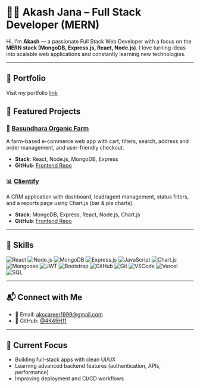 # 🧑‍💻 Akash Jana – Full Stack Developer (MERN)

Hi, I'm **Akash** — a passionate Full Stack Web Developer with a focus on the **MERN stack (MongoDB, Express.js, React, Node.js)**. I love turning ideas into scalable web applications and constantly learning new technologies.

---

## 🌱 Portfolio
Visit my portfolio [link](https://portfolio-akash-jana.vercel.app/)

## 🚀 Featured Projects

### 🌱 [Basundhara Organic Farm](https://webapp-farm-frontend.vercel.app/)
A farm-based e-commerce web app with cart, filters, search, address and order management, and user-friendly checkout.
- **Stack**: React, Node.js, MongoDB, Express
- **GitHub**: [Frontend Repo](https://github.com/4K45H11/webapp-farm-frontend)

### 📊 [Clientify](https://webapp-crm-frontend.vercel.app/)
A CRM application with dashboard, lead/agent management, status filters, and a reports page using Chart.js (bar & pie charts).
- **Stack**: MongoDB, Express, React, Node.js, Chart.js
- **GitHub**: [Frontend Repo](https://github.com/4K45H11/webapp-crm-frontend)

---

## 🧠 Skills

![React](https://img.shields.io/badge/-React-61DAFB?logo=react&logoColor=white&style=flat)
![Node.js](https://img.shields.io/badge/-Node.js-339933?logo=nodedotjs&logoColor=white&style=flat)
![MongoDB](https://img.shields.io/badge/-MongoDB-47A248?logo=mongodb&logoColor=white&style=flat)
![Express.js](https://img.shields.io/badge/-Express.js-000000?logo=express&logoColor=white&style=flat)
![JavaScript](https://img.shields.io/badge/-JavaScript-F7DF1E?logo=javascript&logoColor=black&style=flat)
![Chart.js](https://img.shields.io/badge/-Chart.js-FF6384?logo=chartdotjs&logoColor=white&style=flat)
![Mongoose](https://img.shields.io/badge/-Mongoose-880000?logo=mongoose&logoColor=white&style=flat)
![JWT](https://img.shields.io/badge/-JWT-000000?logo=jsonwebtokens&logoColor=white&style=flat)
![Bootstrap](https://img.shields.io/badge/-Bootstrap-7952B3?logo=bootstrap&logoColor=white&style=flat)
![GitHub](https://img.shields.io/badge/-GitHub-181717?logo=github&logoColor=white&style=flat)
![Git](https://img.shields.io/badge/-Git-F05032?logo=git&logoColor=white&style=flat)
![VSCode](https://img.shields.io/badge/-VSCode-007ACC?logo=visualstudiocode&logoColor=white&style=flat)
![Vercel](https://img.shields.io/badge/-Vercel-000000?logo=vercel&logoColor=white&style=flat)
![SQL](https://img.shields.io/badge/-SQL-4479A1?logo=mysql&logoColor=white&style=flat)

---

## 📬 Connect with Me

- 📧 Email: [akscareer1999@gmail.com](mailto:akscareer1999@gmail.com)
- 🐙 GitHub: [@4K45H11](https://github.com/4K45H11)

---

## 📌 Current Focus
- Building full-stack apps with clean UI/UX
- Learning advanced backend features (authentication, APIs, performance)
- Improving deployment and CI/CD workflows



